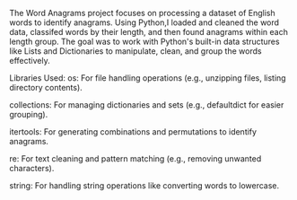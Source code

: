 The Word Anagrams project focuses on processing a dataset of English words to identify anagrams. Using Python,I loaded and cleaned the word data, classifed words by their length, and then found anagrams within each length group. The goal was to work with Python's built-in data structures like Lists and Dictionaries to manipulate, clean, and group the words effectively.

Libraries Used:
os: For file handling operations (e.g., unzipping files, listing directory contents).

collections: For managing dictionaries and sets (e.g., defaultdict for easier grouping).

itertools: For generating combinations and permutations to identify anagrams.

re: For text cleaning and pattern matching (e.g., removing unwanted characters).

string: For handling string operations like converting words to lowercase.
